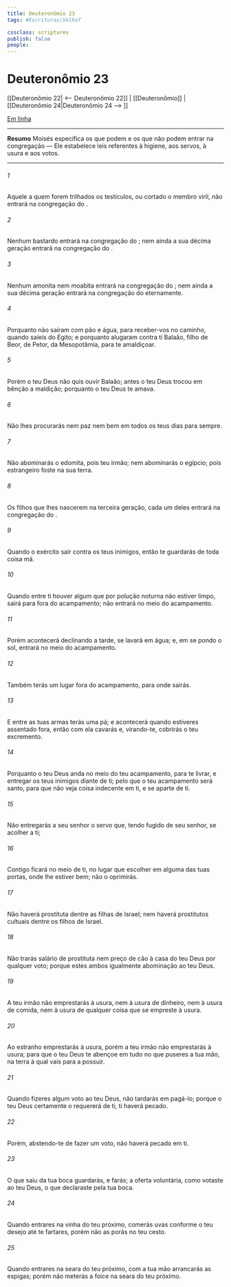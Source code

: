 ```yaml
---
title: Deuteronômio 23
tags: #Escrituras\VelhoT

cssclass: scriptures
publish: false
people:
---
```


# Deuteronômio 23
[[Deuteronômio 22| <-- Deuteronômio 22]] | [[Deuteronômio]] | [[Deuteronômio 24|Deuteronômio 24 --> ]]

[Em linha](https://churchofjesuschrist.org/study/scriptures/ot/deut/23?lang=por)

---
__Resumo__
Moisés especifica os que podem e os que não podem entrar na congregação — Ele estabelece leis referentes à higiene, aos servos, à usura e aos votos.

---
###### 1 
Aquele a quem forem trilhados os testículos, ou cortado o membro viril, não entrará na congregação do .

###### 2 
Nenhum bastardo entrará na congregação do ; nem ainda a sua décima geração entrará na congregação do .

###### 3 
Nenhum amonita nem moabita entrará na congregação do ; nem ainda a sua décima geração entrará na congregação do  eternamente.

###### 4 
Porquanto não saíram com pão e água, para receber-vos no caminho, quando saíeis do Egito; e porquanto alugaram contra ti Balaão, filho de Beor, de Petor, da Mesopotâmia, para te amaldiçoar.

###### 5 
Porém o  teu Deus não quis ouvir Balaão; antes o  teu Deus trocou em bênção a maldição; porquanto o  teu Deus te amava.

###### 6 
Não lhes procurarás nem paz nem bem em todos os teus dias para sempre.

###### 7 
Não abominarás o edomita, pois  teu irmão; nem abominarás o egípcio; pois estrangeiro foste na sua terra.

###### 8 
Os filhos que lhes nascerem na terceira geração, cada um deles entrará na congregação do .

###### 9 
Quando o exército sair contra os teus inimigos, então te guardarás de toda coisa má.

###### 10 
Quando entre ti houver algum que por polução noturna não estiver limpo, sairá para fora do acampamento; não entrará no meio do acampamento.

###### 11 
Porém acontecerá  declinando a tarde, se lavará em água; e, em se pondo o sol, entrará no meio do acampamento.

###### 12 
Também terás um lugar fora do acampamento, para onde sairás.

###### 13 
E entre as tuas armas terás uma pá; e acontecerá  quando estiveres assentado fora, então com ela cavarás e, virando-te, cobrirás o teu excremento.

###### 14 
Porquanto o  teu Deus anda no meio do teu acampamento, para te livrar, e entregar os teus inimigos diante de ti; pelo que o teu acampamento será santo, para que  não veja coisa indecente em ti, e se aparte de ti.

###### 15 
Não entregarás a seu senhor o servo que, tendo fugido de seu senhor, se acolher a ti;

###### 16 
Contigo ficará no meio de ti, no lugar que escolher em alguma das tuas portas, onde lhe estiver bem; não o oprimirás.

###### 17 
Não haverá prostituta dentre as filhas de Israel; nem haverá prostitutos cultuais dentre os filhos de Israel.

###### 18 
Não trarás salário de prostituta nem preço de cão à casa do  teu Deus por qualquer voto; porque estes ambos  igualmente abominação ao  teu Deus.

###### 19 
A teu irmão não emprestarás à usura, nem à usura de dinheiro, nem à usura de comida, nem à usura de qualquer coisa que se empreste à usura.

###### 20 
Ao estranho emprestarás à usura, porém a teu irmão não emprestarás à usura; para que o  teu Deus te abençoe em tudo no que puseres a tua mão, na terra à qual vais para a possuir.

###### 21 
Quando fizeres algum voto ao  teu Deus, não tardarás em pagá-lo; porque o  teu Deus certamente o requererá de ti,  ti haverá pecado.

###### 22 
Porém, abstendo-te de fazer um voto, não haverá pecado em ti.

###### 23 
O que saiu da tua boca guardarás, e  farás;  a oferta voluntária,  como votaste ao  teu Deus, o que declaraste pela tua boca.

###### 24 
Quando entrares na vinha do teu próximo, comerás uvas conforme o teu desejo até te fartares, porém não as porás no teu cesto.

###### 25 
Quando entrares na seara do teu próximo, com a tua mão arrancarás as espigas; porém não meterás a foice na seara do teu próximo.

